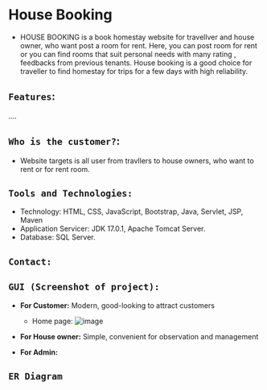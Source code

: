 # House Booking
* HOUSE BOOKING is a book homestay website for travellver and  house owner, who want post a room for rent. Here, you can post room for rent or you can find rooms that suit personal needs with many rating , feedbacks from previous tenants. House booking is a good choice for traveller to find homestay for trips for a few days with high reliability. 
## `Features`:
....
## `Who is the customer?`:
* Website targets is all user from travllers to house owners, who want to rent or for rent room.
## `Tools and Technologies:`
* Technology: HTML, CSS, JavaScript, Bootstrap, Java, Servlet, JSP, Maven
* Application Servicer: JDK 17.0.1, Apache Tomcat Server.
* Database: SQL Server.
## `Contact:`

## `GUI (Screenshot of project):`
* **For Customer:** Modern, good-looking to attract customers
  * Home page: 
![image](https://user-images.githubusercontent.com/90202401/170193431-09b168d0-46a9-4682-ab6a-0b883db2b28f.png)
* **For House owner:** Simple, convenient for observation and management

* **For Admin:** 
## `ER Diagram`

